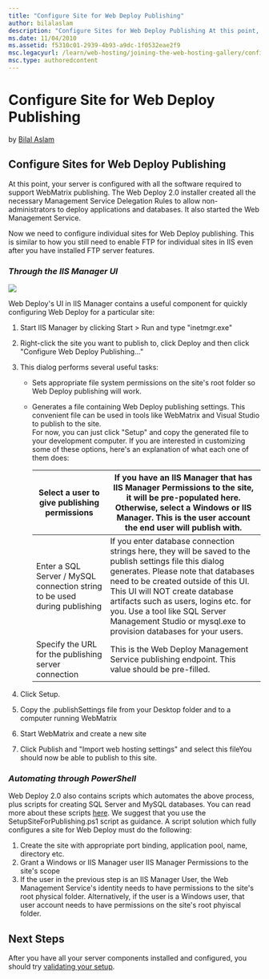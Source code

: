 ```yaml
---
title: "Configure Site for Web Deploy Publishing"
author: bilalaslam
description: "Configure Sites for Web Deploy Publishing At this point, your server is configured with all the software required to support WebMatrix publishing. The Web De..."
ms.date: 11/04/2010
ms.assetid: f5310c01-2939-4b93-a9dc-1f0532eae2f9
msc.legacyurl: /learn/web-hosting/joining-the-web-hosting-gallery/configure-site-for-web-deploy-publishing
msc.type: authoredcontent
---
```

Configure Site for Web Deploy Publishing
====================
by [Bilal Aslam](https://github.com/bilalaslam)

## Configure Sites for Web Deploy Publishing

At this point, your server is configured with all the software required to support WebMatrix publishing. The Web Deploy 2.0 installer created all the necessary Management Service Delegation Rules to allow non-administrators to deploy applications and databases. It also started the Web Management Service.

Now we need to configure individual sites for Web Deploy publishing. This is similar to how you still need to enable FTP for individual sites in IIS even after you have installed FTP server features.

### *Through the IIS Manager UI*

[![](configure-site-for-web-deploy-publishing/_static/image2.png)](configure-site-for-web-deploy-publishing/_static/image1.png)

Web Deploy's UI in IIS Manager contains a useful component for quickly configuring Web Deploy for a particular site:

1. Start IIS Manager by clicking Start &gt; Run and type "inetmgr.exe"
2. Right-click the site you want to publish to, click Deploy and then click "Configure Web Deploy Publishing…"
3. This dialog performs several useful tasks:  

    - Sets appropriate file system permissions on the site's root folder so Web Deploy publishing will work.
    - Generates a file containing Web Deploy publishing settings. This convenient file can be used in tools like WebMatrix and Visual Studio to publish to the site.  
   For now, you can just click "Setup" and copy the generated file to your development computer. If you are interested in customizing some of these options, here's an explanation of what each one of them does:  

        | Select a user to give publishing permissions | If you have an IIS Manager that has IIS Manager Permissions to the site, it will be pre-populated here. Otherwise, select a Windows or IIS Manager. This is the user account the end user will publish with. |
        | --- | --- |
        | Enter a SQL Server / MySQL connection string to be used during publishing | If you enter database connection strings here, they will be saved to the publish settings file this dialog generates. Please note that databases need to be created outside of this UI. This UI will NOT create database artifacts such as users, logins etc. for you. Use a tool like SQL Server Management Studio or mysql.exe to provision databases for your users. |
        | Specify the URL for the publishing server connection | This is the Web Deploy Management Service publishing endpoint. This value should be pre-filled. |
4. Click Setup.
5. Copy the .publishSettings file from your Desktop folder and to a computer running WebMatrix
6. Start WebMatrix and create a new site
7. Click Publish and "Import web hosting settings" and select this fileYou should now be able to publish to this site.

### *Automating through PowerShell*

Web Deploy 2.0 also contains scripts which automates the above process, plus scripts for creating SQL Server and MySQL databases. You can read more about these scripts [here](../../publish/using-web-deploy/web-deploy-powershell-cmdlets.md). We suggest that you use the SetupSiteForPublishing.ps1 script as guidance. A script solution which fully configures a site for Web Deploy must do the following:

1. Create the site with appropriate port binding, application pool, name, directory etc.
2. Grant a Windows or IIS Manager user IIS Manager Permissions to the site's scope
3. If the user in the previous step is an IIS Manager User, the Web Management Service's identity needs to have permissions to the site's root physical folder. Alternatively, if the user is a Windows user, that user account needs to have permissions on the site's root phyiscal folder.

## Next Steps

After you have all your server components installed and configured, you should try [validating your setup](validate-your-server-configuration.md "Validate your server setup").
